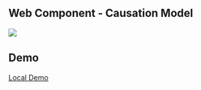 

## Web Component - Causation Model

[![](https://mermaid.ink/img/pako:eNplkU9rhDAQxb_KkFMLa0GPHgqLCl5KD9aT8TCrs6s0RomxZcn63TvR_oHu7TG_N5k3EyeasSURi4vBqYO3VGqp86obZwukaCBta6mLau6wHT8hfX2pvSMJH6pG4TzDZMaJjL3CTLZ-ZBLdkctOcu4xhOquJY_-g-8OqTPnsg_OsK5Sl86VU4uWfApfODqH1pr-tFhKOtQXahNU6oTNu8f8MATBMxzZuYk89CE2WXpcbjKJfOjdEP2VC94agqcAMk6xG0O_t5c3Dg6_o2-Q_4BthDiIgcyAfctndVIDSGE7PqUUMcuWzrgoK4XUK1txsWNx1Y2IrVnoIJZtxbRH_pBBxGdUM61fy9-NzA?type=png)](https://mermaid-js.github.io/mermaid-live-editor/edit#pako:eNplkU9rhDAQxb_KkFMLa0GPHgqLCl5KD9aT8TCrs6s0RomxZcn63TvR_oHu7TG_N5k3EyeasSURi4vBqYO3VGqp86obZwukaCBta6mLau6wHT8hfX2pvSMJH6pG4TzDZMaJjL3CTLZ-ZBLdkctOcu4xhOquJY_-g-8OqTPnsg_OsK5Sl86VU4uWfApfODqH1pr-tFhKOtQXahNU6oTNu8f8MATBMxzZuYk89CE2WXpcbjKJfOjdEP2VC94agqcAMk6xG0O_t5c3Dg6_o2-Q_4BthDiIgcyAfctndVIDSGE7PqUUMcuWzrgoK4XUK1txsWNx1Y2IrVnoIJZtxbRH_pBBxGdUM61fy9-NzA)


## Demo

[Local Demo](./tests/demo.html)
